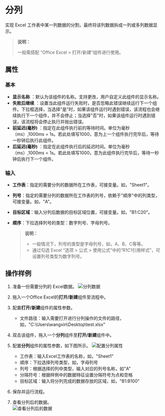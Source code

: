 # 分列
实现 Excel 工作表中某一列数据的分割，最终将该列数据拆成一列或多列数据显示。

> **说明：**
> 
> 一般需搭配 “Office Excel > 打开/新建”组件进行使用。


## 属性

### 基本
- **显示名称** ：默认为该组件的名称。支持更改，用户自定义此组件的显示名称。
- **失败后继续** ：设置当此组件运行失败时，是否忽略此错误继续运行下一个组件。下拉框选择，当选择"是"时，如果该组件运行时遇到错误，该流程也会继续执行下一个组件，并不会停止；当选择"否"时，如果该组件运行时遇到错误，该流程将会停止执行并抛出错误。
- **前延迟(毫秒)** ：指定在此组件执行前的等待时间。单位为毫秒（ms）,1000ms = 1s。若此处填写1000，意为上一个组件执行完毕后，等待一秒钟后执行此组件。
- **后延迟(毫秒)** ：指定在此组件执行后的延迟时间。单位为毫秒（ms）,1000ms = 1s。若此处填写1000，意为此组件执行完毕后，等待一秒钟后执行下一个组件。

### 输入
- **工作表**：指定的需要分列的数据所在工作表，可接变量。如，"Sheet1"。
- **列号**：指定的需要分列的数据所在工作表的列号，依赖于"顺序"中的列类型，可接变量。如，"A"。
- **目标区域**：输入分列后数据的目标区域位置，可接变量。如，"B1:C20"。
- **顺序**：下拉选择列号的类型：数字列号、字母列号。

  >**说明：**
  >- 一般情况下，列号的类型是字母列号，如，A、B、C等等。
  >- 通过勾选 Excel “选项 > 公式 > 使用公式”中的“R1C1引用样式”，可设置列号类型为数字列号。

## 操作样例
1. 准备一份需要分列的 Excel数据。
   ![分列数据](https://docimages.blob.core.chinacloudapi.cn/images/Activities/excelcolumndata20201217.png)

2. 拖入一个Office Excel的**打开/新建**组件至流程中。
3. 配置**打开/新建**组件的属性参数。
   - 文件路径：输入需要打开进行分列操作的文件的路径，如，"C:\Users\wangxin\Desktop\test.xlsx"

4. 双击该组件，拖入一个**分列**组件至**打开/新建**组件中。
5. 配置**分列**组件的属性参数，如下图所示。
   ![配置分列属性](https://docimages.blob.core.chinacloudapi.cn/images/Activities/excelcolumn20201217.png)

   - 工作表：输入Excel工作表的名称，如，"Sheet1"
   - 顺序：下拉选择列号类型，如，字母列号
   - 列号：根据选择的列中类型，输入对应的列号名称，如"A"
   - 分隔符号：根据样例中的数据特征设置分隔符号为点和空格
   - 目标区域：输入将分列完成的数据存放的区域，如，"B1:B100"

6. 保存并运行流程。
7. 查看分列后的数据。  
   ![查看分列后的数据](https://docimages.blob.core.chinacloudapi.cn/images/Activities/excelcolumndataresult20201217.png)